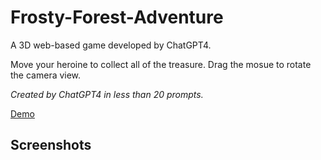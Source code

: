 Frosty-Forest-Adventure
=======================

A 3D web-based game developed by ChatGPT4.

Move your heroine to collect all of the treasure. Drag the mosue to rotate the camera view.

*Created by ChatGPT4 in less than 20 prompts.*

[Demo](https://frosty-forest-adventure.primaryobjects.repl.co/)

## Screenshots

